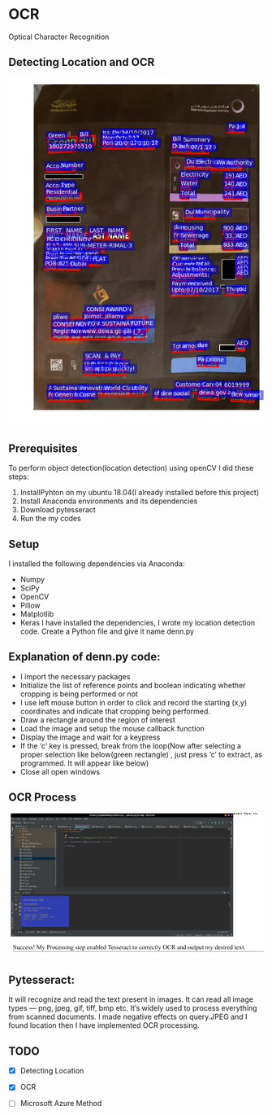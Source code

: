 # OCR
Optical Character Recognition

## Detecting Location and OCR

<p align="center">
  <img src="ocr/results/14.png" alt="results/14.png" width="600" />
</p>




## Prerequisites
To perform object detection(location detection) using openCV I did these steps:
1. InstallPyhton on my ubuntu 18.04(I already installed before this project)
2. Install Anaconda environments and its dependencies
3. Download pytesseract
4. Run the my codes

## Setup
I installed the following dependencies via Anaconda:
* Numpy
* SciPy
* OpenCV
* Pillow
* Matplotlib
* Keras
I have installed the dependencies, I wrote my location detection code. Create a Python file and give
it name denn.py



## Explanation of denn.py code:

* I import the necessary packages
* Initialize the list of reference points and boolean indicating whether cropping is being
performed or not
* I use left mouse button in order to click and record the starting (x,y) coordinates and indicate
that cropping being performed.
* Draw a rectangle around the region of interest
* Load the image and setup the mouse callback function
* Display the image and wait for a keypress
* If the ‘c’ key is pressed, break from the loop(Now after selecting a proper selection like
below(green rectangle) , just press ‘c’ to extract, as programmed. It will appear like below)
* Close all open windows

## OCR Process 
<p align="center">
  <img src="ocr/results/15.png" alt="results/15.png" width="600" />
</p>


## Pytesseract:

It will recognize and read the text present in images. It can read all image types — png, jpeg, gif, tiff,
bmp etc. It’s widely used to process everything from scanned documents. I made negative effects on
query.JPEG and I found location then I have implemented OCR processing.



## TODO
- [x] Detecting Location
- [x] OCR
- [ ] Microsoft Azure Method



